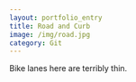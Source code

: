 ```yaml
---
layout: portfolio_entry
title: Road and Curb
image: /img/road.jpg
category: Git
---
```

Bike lanes here are terribly thin.